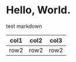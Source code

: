 # Hello, World.

test markdown

| col1 | col2 | col3 |
| ---- | ---- | ---- |
| row2 | row2 | row2 |


